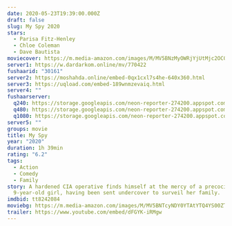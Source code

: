 ```yaml
---
date: 2020-05-23T19:39:00.000Z
draft: false
slug: My Spy 2020
stars:
  - Parisa Fitz-Henley
  - Chloe Coleman
  - Dave Bautista
moviecover: https://m.media-amazon.com/images/M/MV5BNzMyOWRjYjUtMjc2OC00MWUyLWEzODktYWZlZDYxYjk4MDViXkEyXkFqcGdeQXVyODE0OTU5Nzg@._V1_FMjpg_UX1150_.jpg
server1: https://w.dardarkom.online/mv/770422
fushaarid: "30161"
server2: https://moshahda.online/embed-0qx1cxl7s4he-640x360.html
server3: https://uqload.com/embed-189wnmzevaiq.html
server4: ""
fushaarserver:
  q240: https://storage.googleapis.com/neon-reporter-274200.appspot.com/fushaar/media/30161/30161-240p.mp4
  q480: https://storage.googleapis.com/neon-reporter-274200.appspot.com/fushaar/media/30161/30161-480p.mp4
  q1080: https://storage.googleapis.com/neon-reporter-274200.appspot.com/fushaar/media/30161/30161.mp4
server5: ""
groups: movie
title: My Spy
year: "2020"
duration: 1h 39min
rating: "6.2"
tags:
  - Action
  - Comedy
  - Family
story: A hardened CIA operative finds himself at the mercy of a precocious
  9-year-old girl, having been sent undercover to surveil her family.
imdbid: tt8242084
moviebg: https://m.media-amazon.com/images/M/MV5BNTcyNDY0YTAtYTQ4YS00ZTY4LWIzZTYtMjQzNDdkNmU4N2NjXkEyXkFqcGdeQXVyNzI1NzMxNzM@._V1_.jpg
trailer: https://www.youtube.com/embed/dFGYK-iRMgw
---
```

